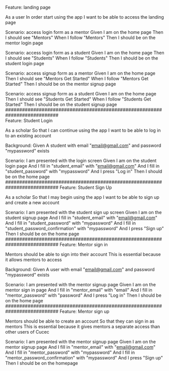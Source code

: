 Feature: landing page

  As a user
  In order start using the app
  I want to be able to access the landing page
  
Scenario: access login form as a mentor
  Given I am on the home page
  Then I should see "Mentors"
  When I follow "Mentors"
  Then I should be on the mentor login page
  
  
Scenario: access login form as a student
  Given I am on the home page
  Then I should see "Students"
  When I follow "Students"
  Then I should be on the student login page  

Scenario: access signup form as a mentor
  Given I am on the home page
  Then I should see "Mentors Get Started"
  When I follow "Mentors Get Started"
  Then I should be on the mentor signup page
  
  
Scenario: access signup form as a student
  Given I am on the home page
  Then I should see "Students Get Started"
  When I follow "Students Get Started"
  Then I should be on the student signup page 
###########################################################################  
Feature: Student Login
  
  As a scholar
  So that I can continue using the app
  I want to be able to log in to an existing account
  
Background:
  Given A student with email "email@gmail.com" and password "mypassword" exists
  
Scenario: I am presented with the login screen
  Given I am on the student login page
  And I fill in "student_email" with "email@gmail.com"
  And I fill in "student_password" with "mypassword"
  And I press "Log in"
  Then I should be on the home page
########################################################################### 
Feature: Student Sign Up
  
  As a scholar
  So that I may begin using the app 
  I want to be able to sign up and create a new account
  
Scenario: I am presented with the student sign up screen
  Given I am on the student signup page
  And I fill in "student_email" with "email@gmail.com"
  And I fill in "student_password" with "mypassword"
  And I fill in "student_password_confirmation" with "mypassword"
  And I press "Sign up"
  Then I should be on the home page
########################################################################### 
Feature: Mentor sign in

  Mentors should be able to sign into their account
  This is essential because it allows mentors to
  access

  Background:
    Given A user with email "email@gmail.com" and password "mypassword" exists

  Scenario: I am presented with the mentor signup page
    Given I am on the mentor sign in page
    And I fill in "mentor_email" with "email"
    And I fill in "mentor_password" with "password"
    And I press "Log in"
    Then I should be on the home page
########################################################################### 
Feature: Mentor sign up

  Mentors should be able to create an account
  So that they can sign in as mentors
  This is essential because it gives mentors a
  separate access than other users of Cucec

  Scenario: I am presented with the mentor signup page
    Given I am on the mentor signup page
    And I fill in "mentor_email" with "email@gmail.com"
    And I fill in "mentor_password" with "mypassword"
    And I fill in "mentor_password_confirmation" with "mypassword"
    And I press "Sign up"
    Then I should be on the homepage
